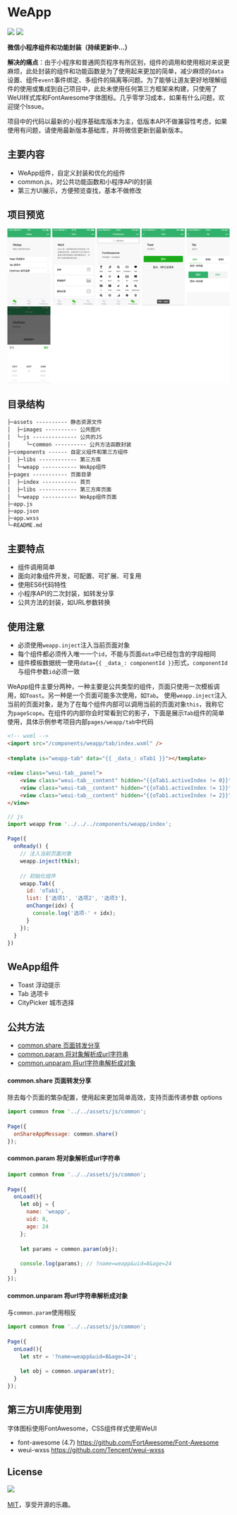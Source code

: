 # WeApp
![](https://img.shields.io/badge/language-JavaScript-brightgreen.svg)
[![](https://img.shields.io/badge/license-MIT-blue.svg)](https://opensource.org/licenses/mit-license.php) 

**微信小程序组件和功能封装（持续更新中...）**

**解决的痛点**：由于小程序和普通网页程序有所区别，组件的调用和使用相对来说更麻烦，此处封装的组件和功能函数是为了使用起来更加的简单，减少麻烦的`data`设置、组件`event`事件绑定、多组件的隔离等问题。为了能够让道友更好地理解组件的使用或集成到自己项目中，此处未使用任何第三方框架来构建，只使用了WeUI样式库和FontAwesome字体图标。几乎零学习成本，如果有什么问题，欢迎提个Issue。

项目中的代码以最新的小程序基础库版本为主，低版本API不做兼容性考虑，如果使用有问题，请使用最新版本基础库，并将微信更新到最新版本。



## 主要内容
* WeApp组件，自定义封装和优化的组件
* common.js，对公共功能函数和小程序API的封装
* 第三方UI展示，方便预览查找，基本不做修改


## 项目预览
![WeApp组件](./assets/images/desc/components.png)


## 目录结构
```
├─assets ---------- 静态资源文件
│  ├─images ---------- 公共图片
│  └─js -------------- 公共的JS
│     └─common ---------- 公共方法函数封装
├─components ------ 自定义组件和第三方组件
│  ├─libs ------------ 第三方库
│  └─weapp ----------- WeApp组件
├─pages ----------- 页面目录
│  ├─index ----------- 首页
│  ├─libs ------------ 第三方库页面
│  └─weapp ----------- WeApp组件页面
├─app.js
├─app.json
├─app.wxss
└─README.md
```


## 主要特点
* 组件调用简单
* 面向对象组件开发，可配置、可扩展、可复用
* 使用ES6代码特性
* 小程序API的二次封装，如转发分享
* 公共方法的封装，如URL参数转换


## 使用注意
* 必须使用`weapp.inject`注入当前页面对象
* 每个组件都必须传入唯一一个`id`，不能与页面`data`中已经包含的字段相同
* 组件模板数据统一使用`data={{ _data_: componentId }}`形式，`componentId`与组件参数`id`必须一致

WeApp组件主要分两种，一种主要是公共类型的组件，页面只使用一次模板调用，如`Toast`。另一种是一个页面可能多次使用，如`Tab`。
使用`weapp.inject`注入当前的页面对象，是为了在每个组件内部可以调用当前的页面对象`this`，我称它为`pageScope`。在组件的内部你会时常看到它的影子，下面是展示`Tab`组件的简单使用，具体示例参考项目内部`pages/weapp/tab`中代码

```html
<!-- wxml -->
<import src="/components/weapp/tab/index.wxml" />

<template is="weapp-tab" data="{{ _data_: oTab1 }}"></template>

<view class="weui-tab__panel">
    <view class="weui-tab__content" hidden="{{oTab1.activeIndex != 0}}">选项一的内容</view>
    <view class="weui-tab__content" hidden="{{oTab1.activeIndex != 1}}">选项二的内容</view>
    <view class="weui-tab__content" hidden="{{oTab1.activeIndex != 2}}">选项三的内容</view>
</view>
```
```javascript
// js
import weapp from '../../../components/weapp/index';

Page({
  onReady() {
    // 注入当前页面对象
    weapp.inject(this);

    // 初始化组件
    weapp.Tab({
      id: 'oTab1',
      list: ['选项1', '选项2', '选项3'],
      onChange(idx) {
        console.log('选项-' + idx);
      }
    });
  }
})
```


## WeApp组件
* Toast 浮动提示
* Tab 选项卡
* CityPicker 城市选择


## 公共方法
* [common.share 页面转发分享](#commonshare-页面转发分享) 
* [common.param 将对象解析成url字符串](#commonparam-将对象解析成url字符串) 
* [common.unparam 将url字符串解析成对象](#commonunparam-将url字符串解析成对象) 


#### common.share 页面转发分享
除去每个页面的繁杂配置，使用起来更加简单高效，支持页面传递参数 options
```javascript
import common from '../../assets/js/common';

Page({
  onShareAppMessage: common.share()
});
```


#### common.param 将对象解析成url字符串
```javascript
import common from '../../assets/js/common';

Page({
  onLoad(){
    let obj = {
      name: 'weapp',
      uid: 8,
      age: 24
    };

    let params = common.param(obj);

    console.log(params); // ?name=weapp&uid=8&age=24
  }
});
```


#### common.unparam 将url字符串解析成对象
与`common.param`使用相反
```javascript
import common from '../../assets/js/common';

Page({
  onLoad(){
    let str = '?name=weapp&uid=8&age=24';

    let obj = common.unparam(str);
  }
});
```


## 第三方UI库使用到
字体图标使用FontAwesome，CSS组件样式使用WeUI

* font-awesome (4.7) <https://github.com/FortAwesome/Font-Awesome>
* weui-wxss <https://github.com/Tencent/weui-wxss>


## License
[![](https://img.shields.io/badge/license-MIT-blue.svg)](https://opensource.org/licenses/mit-license.php) 

[MIT](https://opensource.org/licenses/MIT)，享受开源的乐趣。
